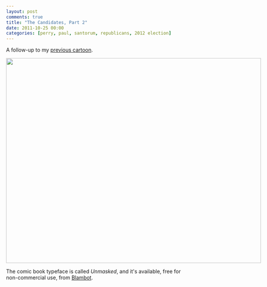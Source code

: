 ```yaml
---
layout: post
comments: true
title: "The Candidates, Part 2"
date: 2011-10-25 00:00
categories: [perry, paul, santorum, republicans, 2012 election]
---
```


A follow-up to my [previous cartoon](/id/120/).

<div markdown="1" style="float: center; width: 696px !important" class="image-container">
<img src="/images/2011-10-25-the-candidates-part-2/candidates-2012-2.png" width="696" height="560"><br clear="all"/>
</div>

The comic book typeface is called *Unmasked*, and it's available, free for
non-commercial use, from [Blambot](http://www.blambot.com/).
